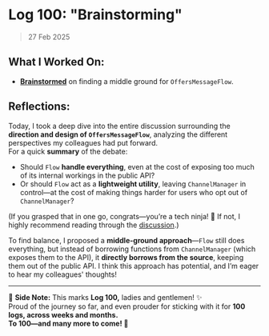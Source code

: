 # Log 100: "Brainstorming"

> 27 Feb 2025

## What I Worked On:

- **[Brainstormed](https://github.com/lightningdevkit/rust-lightning/pull/3412#discussion_r1973569389)**
  on finding a middle ground for `OffersMessageFlow`.

## Reflections:

Today, I took a deep dive into the entire discussion surrounding the **direction
and design of `OffersMessageFlow`**, analyzing the different perspectives my
colleagues had put forward.  
For a quick **summary** of the debate:

- Should `Flow` **handle everything**, even at the cost of exposing too much of
  its internal workings in the public API?
- Or should `Flow` act as a **lightweight utility**, leaving `ChannelManager` in
  control—at the cost of making things harder for users who opt out of
  `ChannelManager`?

(If you grasped that in one go, congrats—you’re a tech ninja! 🥷 If not, I
highly recommend reading through the
[discussion](https://github.com/lightningdevkit/rust-lightning/pull/3412#discussion_r1968450306).)

To find balance, I proposed a **middle-ground approach**—`Flow` still does
everything, but instead of borrowing functions from `ChannelManager` (which
exposes them to the API), it **directly borrows from the source**, keeping them
out of the public API. I think this approach has potential, and I’m eager to
hear my colleagues' thoughts!

---

🎉 **Side Note:** This marks **Log 100,** ladies and gentlemen! ✨  
Proud of the journey so far, and even prouder for sticking with it for **100
logs, across weeks and months.**  
**To 100—and many more to come! 🚀**
